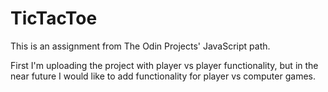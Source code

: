 # TicTacToe

This is an assignment from The Odin Projects' JavaScript path.

First I'm uploading the project with player vs player functionality, but in the near future I would like to add functionality for player vs computer games.
